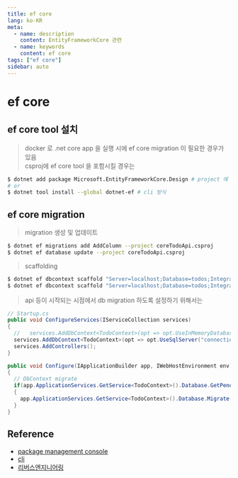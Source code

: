 ```yaml
---
title: ef core
lang: ko-KR
meta:
  - name: description
    content: EntityFrameworkCore 관련
  - name: keywords
    content: ef core
tags: ["ef core"]
sidebar: auto
---
```


# ef core

## ef core tool 설치
> docker 로 .net core app 을 실행 시에 ef core migration 이 필요한 경우가 있음  
> csproj에 ef core tool 을 포함시킬 경우는

```bash
$ dotnet add package Microsoft.EntityFrameworkCore.Design # project 에 직접 포함 (패키지 관리자 콘솔용)
# or
$ dotnet tool install --global dotnet-ef # cli 방식
```

## ef core migration

> migration 생성 및 업데이트

```bash
$ dotnet ef migrations add AddColumn --project coreTodoApi.csproj
$ dotnet ef database update --project coreTodoApi.csproj
```

> scaffolding
```bash
$ dotnet ef dbcontext scaffold "Server=localhost;Database=todos;Integrated Security=false;User ID=sa;Password=y0urStrong!Password;" Microsoft.EntityFrameworkCore.SqlServer -o Models
$ dotnet ef dbcontext scaffold "Server=localhost;Database=todos;Integrated Security=false;User ID=sa;Password=y0urStrong!Password;" Microsoft.EntityFrameworkCore.SqlServer -o Models -t TodoItems -t 테이블명 --context-dir Models -c TodoContext --context-namespace Todo.Api
```

> api 등이 시작되는 시점에서 db migration 하도록 설정하기 위해서는

```csharp
// Startup.cs
public void ConfigureServices(IServiceCollection services)
{
  //   services.AddDbContext<TodoContext>(opt => opt.UseInMemoryDatabase("TodoList"));
  services.AddDbContext<TodoContext>(opt => opt.UseSqlServer("connectionString"));
  services.AddControllers();
}

public void Configure(IApplicationBuilder app, IWebHostEnvironment env)
{
  // DbContext migrate
  if(app.ApplicationServices.GetService<TodoContext>().Database.GetPendingMigrations().Any())
  {
    app.ApplicationServices.GetService<TodoContext>().Database.Migrate();
  }
}
```

## Reference
- [package management console](https://docs.microsoft.com/ko-kr/ef/core/miscellaneous/cli/powershell)
- [cli](https://docs.microsoft.com/ko-kr/ef/core/miscellaneous/cli/dotnet)
- [리버스엔지니어링](https://docs.microsoft.com/ko-kr/ef/core/managing-schemas/scaffolding?tabs=dotnet-core-cli)